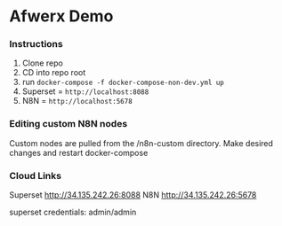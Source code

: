 # Afwerx Demo

### Instructions

1. Clone repo
2. CD into repo root
3. run `docker-compose -f docker-compose-non-dev.yml up`
4. Superset = `http://localhost:8088`
5. N8N = `http://localhost:5678`


### Editing custom N8N nodes
Custom nodes are pulled from the /n8n-custom directory. Make desired changes and restart docker-compose

### Cloud Links
Superset
http://34.135.242.26:8088
N8N
http://34.135.242.26:5678

superset credentials:
admin/admin